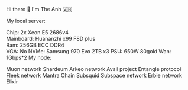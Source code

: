  Hi there 👋 I'm The Anh 🇻🇳      
                                                                 
My local server:                                 
                   
Chip: 2x Xeon E5 2686v4      
Mainboard: Huananzhi x99 F8D plus        
Ram: 256GB ECC DDR4  
VGA: No
NVMe: Samsung 970 Evo 2TB x3
PSU: 650W 80gold
Wan: 1Gbps*2
My node:

Muon network
Shardeum
Arkeo network
Avail project
Entangle protocol
Fleek network
Mantra Chain
Subsquid
Subspace network
Erbie network
Elixir



